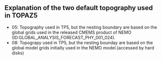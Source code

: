 ## Explanation of the two default topography used in TOPAZ5
- 05: Topography used in TP5, but the nesting boundary are based on the global grids used in the released CMEMS product of NEMO (ID:GLOBAL_ANALYSIS_FORECAST_PHY_001_024).
- 08: Topograpy used in TP5, but the nesting bounday are based on the global model grids initially used in the NEMO model.(accessed by hard disks) 
